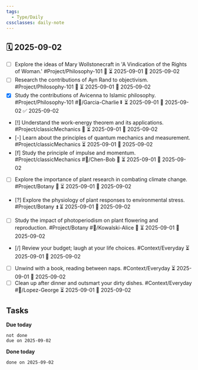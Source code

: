 ```yaml
---
tags:
  - Type/Daily
cssclasses: daily-note
---
```


## 🗓️ 2025-09-02

- [ ] Explore the ideas of Mary Wollstonecraft in 'A Vindication of the Rights of Woman.' #Project/Philosophy-101 🔽 ⏳ 2025-09-01 📅 2025-09-02
- [ ] Research the contributions of Ayn Rand to objectivism. #Project/Philosophy-101 🔽 ⏳ 2025-09-01 📅 2025-09-02
- [x] Study the contributions of Avicenna to Islamic philosophy. #Project/Philosophy-101 #👤/Garcia-Charlie ⏬ ⏳ 2025-09-01 📅 2025-09-02 ✅ 2025-09-02
- [!] Understand the work-energy theorem and its applications. #Project/classicMechanics 🔽 ⏳ 2025-09-01 📅 2025-09-02
- [-] Learn about the principles of quantum mechanics and measurement. #Project/classicMechanics ⏳ 2025-09-01 📅 2025-09-02
- [f] Study the principle of impulse and momentum. #Project/classicMechanics #👤/Chen-Bob 🔺 ⏳ 2025-09-01 📅 2025-09-02
- [ ] Explore the importance of plant research in combating climate change. #Project/Botany 🔺 ⏳ 2025-09-01 📅 2025-09-02
- [?] Explore the physiology of plant responses to environmental stress. #Project/Botany ⏫ ⏳ 2025-09-01 📅 2025-09-02
- [ ] Study the impact of photoperiodism on plant flowering and reproduction. #Project/Botany #👤/Kowalski-Alice 🔽 ⏳ 2025-09-01 📅 2025-09-02
- [/] Review your budget; laugh at your life choices. #Context/Everyday ⏳ 2025-09-01 📅 2025-09-02
- [ ] Unwind with a book, reading between naps. #Context/Everyday ⏳ 2025-09-01 📅 2025-09-02
- [ ] Clean up after dinner and outsmart your dirty dishes. #Context/Everyday #👤/Lopez-George ⏳ 2025-09-01 📅 2025-09-02

## Tasks

**Due today**

```tasks
not done
due on 2025-09-02
```

**Done today**

```tasks
done on 2025-09-02
```
            